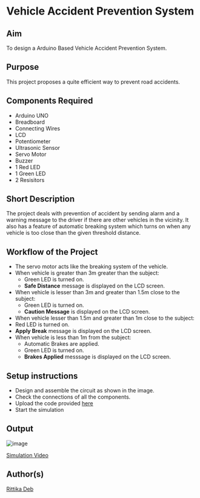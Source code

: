 # Vehicle Accident Prevention System


## Aim

To design a Arduino Based Vehicle Accident Prevention System.


## Purpose

This project proposes a quite efficient way to prevent road accidents.


## Components Required

* Arduino UNO
* Breadboard
* Connecting Wires
* LCD 
* Potentiometer 
* Ultrasonic Sensor
* Servo Motor
* Buzzer
* 1 Red LED
* 1 Green LED
* 2 Resisitors

## Short Description 

The project deals with prevention of accident by sending alarm and a warning message to the driver if there are other vehicles in the vicinity. It also has a feature of automatic breaking system which turns on when any vehicle is too close than the given threshold distance.

## Workflow of the Project

- The servo motor acts like the breaking system of the vehicle.
- When vehicle is greater than 3m greater than the subject:
  - Green LED is turned on.
  - **Safe Distance** message is displayed on the LCD screen.
- When vehicle is lesser than 3m and greater than 1.5m close to the subject:
  - Green LED is turned on.
  - **Caution Message** is displayed on the LCD screen.
-  When vehicle lesser than 1.5m and greater than 1m close to the subject:
  - Red LED is turned on.
  - **Apply Break** message is displayed on the LCD screen.
- When vehicle is less than 1m from the subject:
  - Automatic Brakes are applied.
  - Green LED is turned on.
  - **Brakes Applied** messsage is displayed on the LCD screen.


## Setup instructions

- Design and assemble the circuit as shown in the image.
- Check the connections of all the components.
- Upload the code provided [here](https://github.com/rittikadeb/IoT-Spot-1/blob/main/Minor%20Scripts/Arduino/Vehicle%20Accident%20Prevention%20System/vehicle_accident_prevention_system.cpp)
- Start the simulation

## Output

![image](https://user-images.githubusercontent.com/76259897/156437565-964db7e8-67b6-432a-8e26-f1da12d26c31.png)



[Simulation Video](https://github.com/rittikadeb/IoT-Spot-1/blob/main/Minor%20Scripts/Arduino/Vehicle%20Accident%20Prevention%20System/Images/vehicle_accident_prevention_system.mp4)


## Author(s)

[Rittika Deb](https://github.com/rittikadeb)



